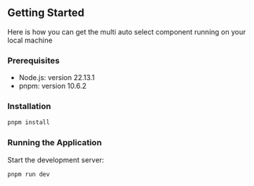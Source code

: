 ## Getting Started

Here is how you can get the multi auto select component running on your local machine

### Prerequisites

-   Node.js: version 22.13.1
-   pnpm: version 10.6.2

### Installation

```bash
pnpm install
```

### Running the Application

Start the development server:

```bash
pnpm run dev
```

